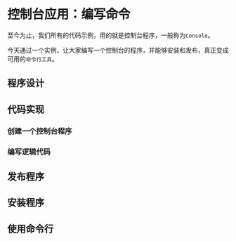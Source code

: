 # 控制台应用：编写命令

至今为止，我们所有的代码示例，用的就是控制台程序，一般称为`Console`。

今天通过一个实例，让大家编写一个控制台的程序，并能够安装和发布，真正变成可用的`命令行工具`。

## 程序设计

## 代码实现

### 创建一个控制台程序

### 编写逻辑代码

## 发布程序

## 安装程序

## 使用命令行
